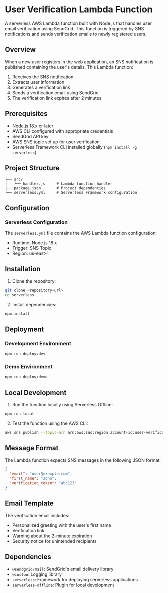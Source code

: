 # User Verification Lambda Function

A serverless AWS Lambda function built with Node.js that handles user email verification using SendGrid. This function is triggered by SNS notifications and sends verification emails to newly registered users.

## Overview

When a new user registers in the web application, an SNS notification is published containing the user's details. This Lambda function:

1. Receives the SNS notification
2. Extracts user information
3. Generates a verification link
4. Sends a verification email using SendGrid
5. The verification link expires after 2 minutes

## Prerequisites

- Node.js 18.x or later
- AWS CLI configured with appropriate credentials
- SendGrid API key
- AWS SNS topic set up for user verification
- Serverless Framework CLI installed globally (`npm install -g serverless`)

## Project Structure

```
├── src/
│   └── handler.js     # Lambda function handler
├── package.json       # Project dependencies
└── serverless.yml     # Serverless Framework configuration
```

## Configuration

### Serverless Configuration

The `serverless.yml` file contains the AWS Lambda function configuration:

- Runtime: Node.js 18.x
- Trigger: SNS Topic
- Region: us-east-1

## Installation

1. Clone the repository:
```bash
git clone <repository-url>
cd serverless
```

2. Install dependencies:
```bash
npm install
```

## Deployment

### Development Environment
```bash
npm run deploy:dev
```

### Demo Environment
```bash
npm run deploy:demo
```

## Local Development

1. Run the function locally using Serverless Offline:
```bash
npm run local
```

2. Test the function using the AWS CLI:
```bash
aws sns publish --topic-arn arn:aws:sns:region:account-id:user-verification --message '{"email":"user@example.com","first_name":"John","verification_token":"abc123"}'
```

## Message Format

The Lambda function expects SNS messages in the following JSON format:

```json
{
  "email": "user@example.com",
  "first_name": "John",
  "verification_token": "abc123"
}
```

## Email Template

The verification email includes:
- Personalized greeting with the user's first name
- Verification link
- Warning about the 2-minute expiration
- Security notice for unintended recipients

## Dependencies

- `@sendgrid/mail`: SendGrid's email delivery library
- `winston`: Logging library
- `serverless`: Framework for deploying serverless applications
- `serverless-offline`: Plugin for local development